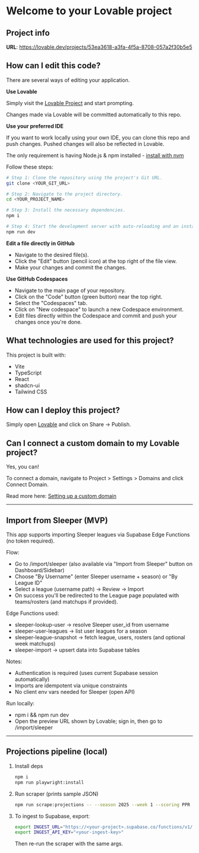 # Welcome to your Lovable project

## Project info

**URL**: https://lovable.dev/projects/53ea3618-a3fa-4f5a-8708-057a2f30b5e5

## How can I edit this code?

There are several ways of editing your application.

**Use Lovable**

Simply visit the [Lovable Project](https://lovable.dev/projects/53ea3618-a3fa-4f5a-8708-057a2f30b5e5) and start prompting.

Changes made via Lovable will be committed automatically to this repo.

**Use your preferred IDE**

If you want to work locally using your own IDE, you can clone this repo and push changes. Pushed changes will also be reflected in Lovable.

The only requirement is having Node.js & npm installed - [install with nvm](https://github.com/nvm-sh/nvm#installing-and-updating)

Follow these steps:

```sh
# Step 1: Clone the repository using the project's Git URL.
git clone <YOUR_GIT_URL>

# Step 2: Navigate to the project directory.
cd <YOUR_PROJECT_NAME>

# Step 3: Install the necessary dependencies.
npm i

# Step 4: Start the development server with auto-reloading and an instant preview.
npm run dev
```

**Edit a file directly in GitHub**

- Navigate to the desired file(s).
- Click the "Edit" button (pencil icon) at the top right of the file view.
- Make your changes and commit the changes.

**Use GitHub Codespaces**

- Navigate to the main page of your repository.
- Click on the "Code" button (green button) near the top right.
- Select the "Codespaces" tab.
- Click on "New codespace" to launch a new Codespace environment.
- Edit files directly within the Codespace and commit and push your changes once you're done.

## What technologies are used for this project?

This project is built with:

- Vite
- TypeScript
- React
- shadcn-ui
- Tailwind CSS

## How can I deploy this project?

Simply open [Lovable](https://lovable.dev/projects/53ea3618-a3fa-4f5a-8708-057a2f30b5e5) and click on Share -> Publish.

## Can I connect a custom domain to my Lovable project?

Yes, you can!

To connect a domain, navigate to Project > Settings > Domains and click Connect Domain.

Read more here: [Setting up a custom domain](https://docs.lovable.dev/tips-tricks/custom-domain#step-by-step-guide)

---

## Import from Sleeper (MVP)

This app supports importing Sleeper leagues via Supabase Edge Functions (no token required).

Flow:
- Go to /import/sleeper (also available via "Import from Sleeper" button on Dashboard/Sidebar)
- Choose "By Username" (enter Sleeper username + season) or "By League ID"
- Select a league (username path) → Review → Import
- On success you'll be redirected to the League page populated with teams/rosters (and matchups if provided).

Edge Functions used:
- sleeper-lookup-user → resolve Sleeper user_id from username
- sleeper-user-leagues → list user leagues for a season
- sleeper-league-snapshot → fetch league, users, rosters (and optional week matchups)
- sleeper-import → upsert data into Supabase tables

Notes:
- Authentication is required (uses current Supabase session automatically)
- Imports are idempotent via unique constraints
- No client env vars needed for Sleeper (open API)

Run locally:
- npm i && npm run dev
- Open the preview URL shown by Lovable; sign in, then go to /import/sleeper

---

## Projections pipeline (local)

1) Install deps
   ```bash
   npm i
   npm run playwright:install
   ```

2) Run scraper (prints sample JSON)
   ```bash
   npm run scrape:projections -- --season 2025 --week 1 --scoring PPR
   ```

3) To ingest to Supabase, export:
   ```bash
   export INGEST_URL="https://<your-project>.supabase.co/functions/v1/ingest-projections"
   export INGEST_API_KEY="<your-ingest-key>"
   ```
   Then re-run the scraper with the same args.

